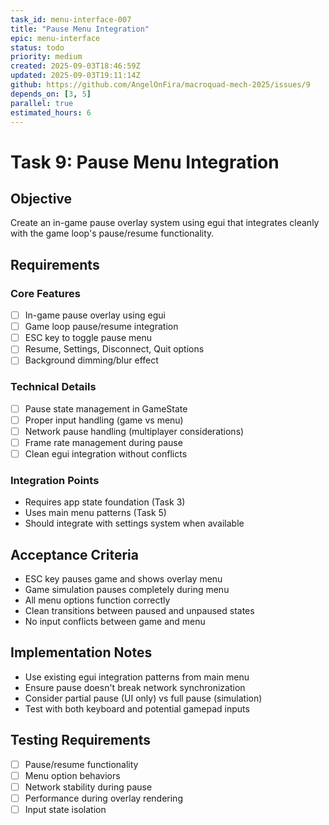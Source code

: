 ```yaml
---
task_id: menu-interface-007
title: "Pause Menu Integration"
epic: menu-interface
status: todo
priority: medium
created: 2025-09-03T18:46:59Z
updated: 2025-09-03T19:11:14Z
github: https://github.com/AngelOnFira/macroquad-mech-2025/issues/9
depends_on: [3, 5]
parallel: true
estimated_hours: 6
---
```


# Task 9: Pause Menu Integration

## Objective
Create an in-game pause overlay system using egui that integrates cleanly with the game loop's pause/resume functionality.

## Requirements

### Core Features
- [ ] In-game pause overlay using egui
- [ ] Game loop pause/resume integration
- [ ] ESC key to toggle pause menu
- [ ] Resume, Settings, Disconnect, Quit options
- [ ] Background dimming/blur effect

### Technical Details
- [ ] Pause state management in GameState
- [ ] Proper input handling (game vs menu)
- [ ] Network pause handling (multiplayer considerations)
- [ ] Frame rate management during pause
- [ ] Clean egui integration without conflicts

### Integration Points
- Requires app state foundation (Task 3)
- Uses main menu patterns (Task 5)
- Should integrate with settings system when available

## Acceptance Criteria
- ESC key pauses game and shows overlay menu
- Game simulation pauses completely during menu
- All menu options function correctly
- Clean transitions between paused and unpaused states
- No input conflicts between game and menu

## Implementation Notes
- Use existing egui integration patterns from main menu
- Ensure pause doesn't break network synchronization
- Consider partial pause (UI only) vs full pause (simulation)
- Test with both keyboard and potential gamepad inputs

## Testing Requirements
- [ ] Pause/resume functionality
- [ ] Menu option behaviors
- [ ] Network stability during pause
- [ ] Performance during overlay rendering
- [ ] Input state isolation